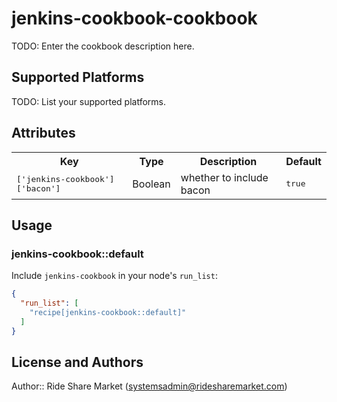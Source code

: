 # jenkins-cookbook-cookbook

TODO: Enter the cookbook description here.

## Supported Platforms

TODO: List your supported platforms.

## Attributes

<table>
  <tr>
    <th>Key</th>
    <th>Type</th>
    <th>Description</th>
    <th>Default</th>
  </tr>
  <tr>
    <td><tt>['jenkins-cookbook']['bacon']</tt></td>
    <td>Boolean</td>
    <td>whether to include bacon</td>
    <td><tt>true</tt></td>
  </tr>
</table>

## Usage

### jenkins-cookbook::default

Include `jenkins-cookbook` in your node's `run_list`:

```json
{
  "run_list": [
    "recipe[jenkins-cookbook::default]"
  ]
}
```

## License and Authors

Author:: Ride Share Market (<systemsadmin@ridesharemarket.com>)
